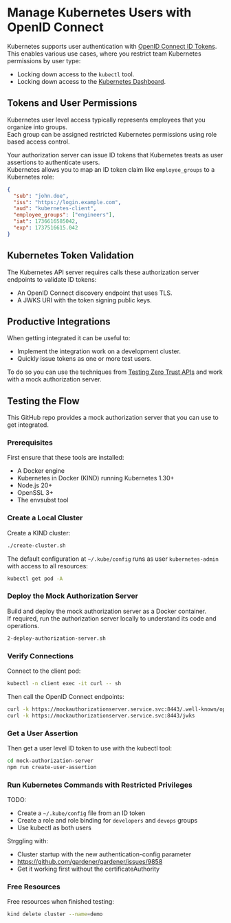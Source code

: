 # Manage Kubernetes Users with OpenID Connect

Kubernetes supports user authentication with [OpenID Connect ID Tokens](https://kubernetes.io/docs/reference/access-authn-authz/authentication/#openid-connect-tokens).\
This enables various use cases, where you restrict team Kubernetes permissions by user type:

- Locking down access to the `kubectl` tool.
- Locking down access to the [Kubernetes Dashboard](https://kubernetes.io/docs/tasks/access-application-cluster/web-ui-dashboard/).

## Tokens and User Permissions

Kubernetes user level access typically represents employees that you organize into groups.\
Each group can be assigned restricted Kubernetes permissions using role based access control.

Your authorization server can issue ID tokens that Kubernetes treats as user assertions to authenticate users.\
Kubernetes allows you to map an ID token claim like `employee_groups` to a Kubernetes role:

```json
{
  "sub": "john.doe",
  "iss": "https://login.example.com",
  "aud": "kubernetes-client",
  "employee_groups": ["engineers"],
  "iat": 1736616585042,
  "exp": 1737516615.042
}
```

## Kubernetes Token Validation

The Kubernetes API server requires calls these authorization server endpoints to validate ID tokens:

- An OpenID Connect discovery endpoint that uses TLS.
- A JWKS URI with the token signing public keys.

## Productive Integrations

When getting integrated it can be useful to:

- Implement the integration work on a development cluster.
- Quickly issue tokens as one or more test users.

To do so you can use the techniques from [Testing Zero Trust APIs](https://curity.io/resources/learn/testing-zero-trust-apis/) and work with a mock authorization server.

## Testing the Flow

This GitHub repo provides a mock authorization server that you can use to get integrated.

### Prerequisites

First ensure that these tools are installed:

- A Docker engine
- Kubernetes in Docker (KIND) running Kubernetes 1.30+
- Node.js 20+
- OpenSSL 3+
- The envsubst tool

### Create a Local Cluster

Create a KIND cluster:

```bash
./create-cluster.sh
```

The default configuration at `~/.kube/config` runs as user `kubernetes-admin` with access to all resources:

```bash
kubectl get pod -A
```

### Deploy the Mock Authorization Server

Build and deploy the mock authorization server as a Docker container.\
If required, run the authorization server locally to understand its code and operations.

```bash
2-deploy-authorization-server.sh
```

### Verify Connections

Connect to the client pod:

```bash
kubectl -n client exec -it curl -- sh
```

Then call the OpenID Connect endpoints:

```bash
curl -k https://mockauthorizationserver.service.svc:8443/.well-known/openid-configuration
curl -k https://mockauthorizationserver.service.svc:8443/jwks
```


### Get a User Assertion

Then get a user level ID token to use with the kubectl tool:

```bash
cd mock-authorization-server
npm run create-user-assertion
```

### Run Kubernetes Commands with Restricted Privileges

TODO:

- Create a `~/.kube/config` file from an ID token
- Create a role and role binding for `developers` and `devops` groups
- Use kubectl as both users

Strggling with:

- Cluster startup with the new authentication-config parameter
- https://github.com/gardener/gardener/issues/9858
- Get it working first without the certificateAuthority

### Free Resources

Free resources when finished testing:

```bash
kind delete cluster --name=demo
```
